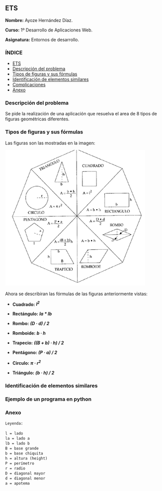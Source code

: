 ## ETS <a name=id0></a>

**Nombre:** Ayoze Hernández Díaz.

**Curso:** 1º Desarrollo de Aplicaciones Web.

**Asignatura:** Entornos de desarrollo.

### ÍNDICE

+ [ETS](#id0)
+ [Descripción del problema](#id1)
+ [Tipos de figuras y sus fórmulas](#id2)
+ [Identificación de elementos similares](#id3)
+ [Complicaciones](#id4)
+ [Anexo](#id5)

### Descripción del problema <a name=id1></a>

Se pide la realización de una aplicación que resuelva el area de 8 tipos de figuras geométricas diferentes.

### Tipos de figuras y sus fórmulas <a name=id2></a>

Las figuras son las mostradas en la imagen:

![](./img/001.gif)

Ahora se describiran las fórmulas de las figuras anteriormente vistas:

+ **Cuadrado:** ***l<sup>2***

+ **Rectángulo:** ***la * lb***

+ **Rombo:** ***(D · d) / 2***

+ **Romboide:** ***b · h***

+ **Trapecio:** ***((B + b) · h) / 2***

+ **Pentágono:** ***(P · a) / 2***

+ **Circulo:** ***&pi; · r<sup>2***

+ **Triángulo:** ***(b · h) / 2***

### Identificación de elementos similares <a name=id3></a>

### Ejemplo de un programa en python <a name=id4></a>

### Anexo <a name=id5></a>

```
Leyenda:

l = lado
la = lado a
lb = lado b
B = base grande
b = base chiquita
h = altura (height)
P = perímetro
r = radio
D = diagonal mayor
d = diagonal menor
a = apotema

```